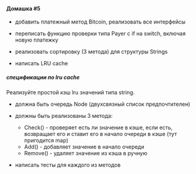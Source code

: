 #### Домашка #5

* добавить платежный метод Bitcoin, реализовать все интерфейсы 

* переписать функцию проверки типа Payer с if на switch, включая новую платежку

* реализовать сортировку (3 метода) для структуры Strings

* написать LRU cache

##### спецификации по lru cache

Реализуйте простой кэш lru значений типа string.

* должна быть очередь Node (двухсвязный список предпочтителен)

* должны быть реализованы 3 метода:
    * Check() - проверяет есть ли значение в кэше, если есть, возвращает его и ставит его в начало очереди в кэше (тут пригодится map)
    * Add() - добавляет значение в начало очереди
    * Remove() - удаляет значение из кэша в ручную
    
* написать тесты для каждого из методов